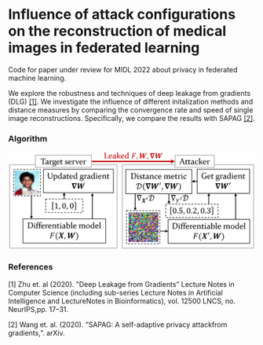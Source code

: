 # Influence of attack configurations on the reconstruction of medical images in federated learning
Code for paper under review for MIDL 2022 about privacy in federated machine learning.

We explore the robustness and techniques of deep leakage from gradients (DLG) [[1]](#1). We investigate the influence of different initalization methods and distance measures by comparing the convergence rate and speed of single image reconstructions. Specifically, we compare the results with SAPAG [[2]](#2).

### Algorithm
![DLG illustration](https://github.com/NielsFuglsang/02460-advanced-machine-learning/blob/main/assets/DLGillustration.PNG?raw=true)

### References
<a id="1">[1]</a> 
Zhu et. al (2020).
"Deep Leakage from Gradients”
Lecture Notes in Computer Science (including sub-series Lecture Notes in Artificial Intelligence and LectureNotes in Bioinformatics), vol. 12500 LNCS, no. NeurIPS,pp. 17–31.

<a id="2">[2]</a> 
Wang et. al. (2020).
“SAPAG: A self-adaptive privacy attackfrom gradients,”.
arXiv.
